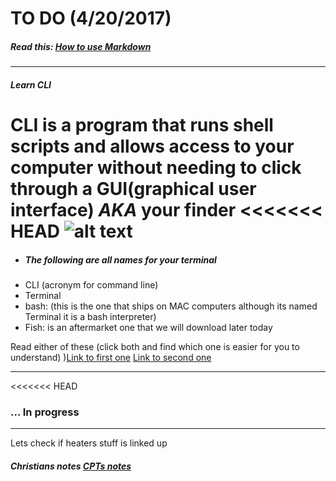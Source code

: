 # TO DO (4/20/2017)

##### Read this: [How to use Markdown](https://github.com/adam-p/markdown-here/wiki/Markdown-Cheatsheet)
---

##### Learn CLI
 CLI is a program that runs shell scripts and allows access to your computer without needing to click through a GUI(graphical user interface) _AKA_ your finder
<<<<<<< HEAD
 ![alt text](http://i.imgur.com/79jW7Yk.png)
=======
 - ##### The following are all names for your terminal
  - CLI (acronym for command line)
  - Terminal
  - bash: (this is the one that ships on MAC computers although its named Terminal it is a bash interpreter)
  - Fish: is an aftermarket one that we will download later today

Read either of these (click both and find which one is easier for you to understand) )[Link to first one](https://gist.github.com/poopsplat/7195274) [Link to second one ](https://github.com/0nn0/terminal-mac-cheatsheet)
___
<<<<<<< HEAD
### ... In progress
___

Lets check if heaters stuff is linked up

##### Christians notes [CPTs notes](https://github.com/cptcptcptcptcptcptcptcptcptcptcptcptcpt/notes)

